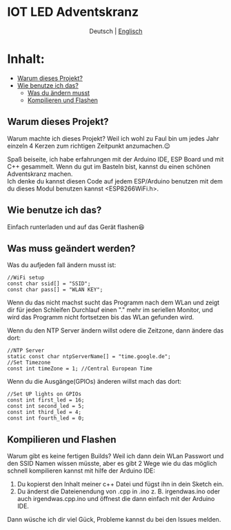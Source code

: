 # IOT LED Adventskranz

<p align="center">
  <span>Deutsch</span> |
  <a href="https://github.com/lucki1000/Advent_ESP/blob/main/readme.md">Englisch</a>
</p>

# Inhalt:
- [Warum dieses Projekt?](#whatsthis)
- [Wie benutze ich das?](#howtouseit)
  - [Was du ändern musst](#changes)
  - [Kompilieren und Flashen](#compileandflash)

## Warum dieses Projekt?<a name="whatsthis"></a>

Warum machte ich dieses Projekt? Weil ich wohl zu Faul bin um jedes Jahr einzeln 4 Kerzen zum richtigen Zeitpunkt anzumachen.:wink:

Spaß beiseite, ich habe erfahrungen mit der Arduino IDE, ESP Board und mit C++ gesammelt. Wenn du gut im Basteln bist, kannst du einen schönen Adventskranz machen.  
Ich denke du kannst diesen Code auf jedem ESP/Arduino benutzen mit dem du dieses Modul benutzen kannst <ESP8266WiFi.h>.

## Wie benutze ich das?<a name="howtouseit"></a>

Einfach runterladen und auf das Gerät flashen:laughing:

## Was muss geändert werden?<a name="changes"></a>

Was du aufjeden fall ändern musst ist:
```
//WiFi setup
const char ssid[] = "SSID";
const char pass[] = "WLAN KEY";
```
Wenn du das nicht machst sucht das Programm nach dem WLan und zeigt dir für jeden Schleifen Durchlauf einen "." mehr im seriellen Monitor, und wird das Programm nicht fortsetzen bis das WLan gefunden wird.  

Wenn du den NTP Server ändern willst odere die Zeitzone, dann ändere das dort:
```
//NTP Server
static const char ntpServerName[] = "time.google.de";
//Set Timezone
const int timeZone = 1; //Central European Time
```

Wenn du die Ausgänge(GPIOs) änderen willst mach das dort:
```
//Set UP lights on GPIOs
const int first_led = 16;
const int second_led = 5;
const int third_led = 4;
const int fourth_led = 0;
```

## Kompilieren und Flashen<a name="compileandflash"></a>

Warum gibt es keine fertigen Builds? Weil ich dann dein WLan Passwort und den SSID Namen wissen müsste, aber es gibt 2 Wege wie du das möglich schnell kompilieren kannst mit hilfe der Arduino IDE:

1. Du kopierst den Inhalt meiner c++ Datei und fügst ihn in dein Sketch ein.
2. Du änderst die Dateienendung von .cpp in .ino z. B. irgendwas.ino oder auch irgendwas.cpp.ino und öffnest die dann einfach mit der Arduino IDE.

Dann wüsche ich dir viel Gück, Probleme kannst du bei den Issues melden.
